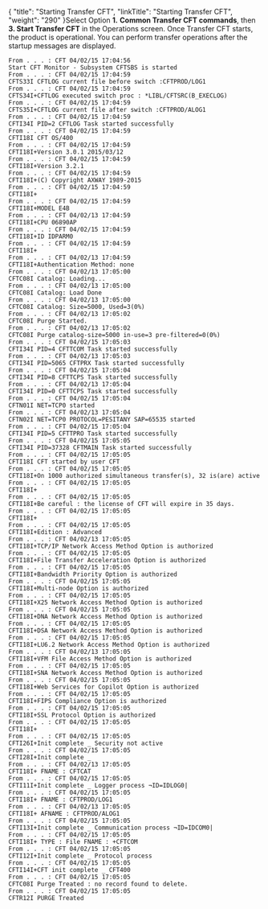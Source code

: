 {
    "title": "Starting Transfer CFT",
    "linkTitle": "Starting Transfer CFT",
    "weight": "290"
}Select <span class="bold_in_para">Option **1.**</span> **Common Transfer CFT commands**, then **3. Start Transfer CFT** in the Operations screen. Once Transfer CFT starts, the product is operational. You can perform transfer operations after the startup messages are displayed.



    From . . . : CFT 04/02/15 17:04:56
    Start CFT Monitor - Subsystem CFTSBS is started
    From . . . : CFT 04/02/15 17:04:59
    CFTS33I CFTLOG current file before switch :CFTPROD/LOG1
    From . . . : CFT 04/02/15 17:04:59
    CFTS34I+CFTLOG executed switch proc : *LIBL/CFTSRC(B_EXECLOG)
    From . . . : CFT 04/02/15 17:04:59
    CFTS35I+CFTLOG current file after switch :CFTPROD/ALOG1
    From . . . : CFT 04/02/15 17:04:59
    CFTI34I PID=2 CFTLOG Task started successfully
    From . . . : CFT 04/02/15 17:04:59
    CFTI18I CFT OS/400
    From . . . : CFT 04/02/15 17:04:59
    CFTI18I+Version 3.0.1 2015/03/12
    From . . . : CFT 04/02/15 17:04:59
    CFTI18I+Version 3.2.1
    From . . . : CFT 04/02/15 17:04:59
    CFTI18I+(C) Copyright AXWAY 1989-2015
    From . . . : CFT 04/02/15 17:04:59
    CFTI18I+
    From . . . : CFT 04/02/15 17:04:59
    CFTI18I+MODEL E4B
    From . . . : CFT 04/02/13 17:04:59
    CFTI18I+CPU 06890AP
    From . . . : CFT 04/02/15 17:04:59
    CFTI18I+ID IDPARM0
    From . . . : CFT 04/02/15 17:04:59
    CFTI18I+
    From . . . : CFT 04/02/13 17:04:59
    CFTI18I+Authentication Method: none
    From . . . : CFT 04/02/13 17:05:00
    CFTC08I Catalog: Loading...
    From . . . : CFT 04/02/13 17:05:00
    CFTC08I Catalog: Load Done
    From . . . : CFT 04/02/13 17:05:00
    CFTC08I Catalog: Size=5000, Used=3(0%)
    From . . . : CFT 04/02/13 17:05:02
    CFTC08I Purge Started.
    From . . . : CFT 04/02/13 17:05:02
    CFTC08I Purge catalog-size=5000 in-use=3 pre-filtered=0(0%)
    From . . . : CFT 04/02/15 17:05:03
    CFTI34I PID=4 CFTTCOM Task started successfully
    From . . . : CFT 04/02/13 17:05:03
    CFTI34I PID=5065 CFTPRX Task started successfully
    From . . . : CFT 04/02/15 17:05:04
    CFTI34I PID=8 CFTTCPS Task started successfully
    From . . . : CFT 04/02/13 17:05:04
    CFTI34I PID=0 CFTTCPS Task started successfully
    From . . . : CFT 04/02/15 17:05:04
    CFTN01I NET=TCP0 started
    From . . . : CFT 04/02/13 17:05:04
    CFTN02I NET=TCP0 PROTOCOL=PESITANY SAP=65535 started
    From . . . : CFT 04/02/15 17:05:04
    CFTI34I PID=5 CFTTPRO Task started successfully
    From . . . : CFT 04/02/15 17:05:05
    CFTI34I PID=37328 CFTMAIN Task started successfully
    From . . . : CFT 04/02/15 17:05:05
    CFTI18I CFT started by user CFT
    From . . . : CFT 04/02/15 17:05:05
    CFTI18I+On 1000 authorized simultaneous transfer(s), 32 is(are) active
    From . . . : CFT 04/02/15 17:05:05
    CFTI18I+
    From . . . : CFT 04/02/15 17:05:05
    CFTI18I+Be careful : the license of CFT will expire in 35 days.
    From . . . : CFT 04/02/15 17:05:05
    CFTI18I+
    From . . . : CFT 04/02/15 17:05:05
    CFTI18I+Edition : Advanced
    From . . . : CFT 04/02/13 17:05:05
    CFTI18I+TCP/IP Network Access Method Option is authorized
    From . . . : CFT 04/02/15 17:05:05
    CFTI18I+File Transfer Acceleration Option is authorized
    From . . . : CFT 04/02/15 17:05:05
    CFTI18I+Bandwidth Priority Option is authorized
    From . . . : CFT 04/02/15 17:05:05
    CFTI18I+Multi-node Option is authorized
    From . . . : CFT 04/02/15 17:05:05
    CFTI18I+X25 Network Access Method Option is authorized
    From . . . : CFT 04/02/15 17:05:05
    CFTI18I+DNA Network Access Method Option is authorized
    From . . . : CFT 04/02/15 17:05:05
    CFTI18I+DSA Network Access Method Option is authorized
    From . . . : CFT 04/02/15 17:05:05
    CFTI18I+LU6.2 Network Access Method Option is authorized
    From . . . : CFT 04/02/13 17:05:05
    CFTI18I+VFM File Access Method Option is authorized
    From . . . : CFT 04/02/15 17:05:05
    CFTI18I+SNA Network Access Method Option is authorized
    From . . . : CFT 04/02/15 17:05:05
    CFTI18I+Web Services for Copilot Option is authorized
    From . . . : CFT 04/02/15 17:05:05
    CFTI18I+FIPS Compliance Option is authorized
    From . . . : CFT 04/02/15 17:05:05
    CFTI18I+SSL Protocol Option is authorized
    From . . . : CFT 04/02/15 17:05:05
    CFTI18I+
    From . . . : CFT 04/02/15 17:05:05
    CFTI26I+Init complete _ Security not active
    From . . . : CFT 04/02/15 17:05:05
    CFTI28I+Init complete _
    From . . . : CFT 04/02/13 17:05:05
    CFTI18I+ FNAME : CFTCAT
    From . . . : CFT 04/02/15 17:05:05
    CFTI11I+Init complete _ Logger process ¬ID=IDLOG0|
    From . . . : CFT 04/02/15 17:05:05
    CFTI18I+ FNAME : CFTPROD/LOG1
    From . . . : CFT 04/02/13 17:05:05
    CFTI18I+ AFNAME : CFTPROD/ALOG1
    From . . . : CFT 04/02/15 17:05:05
    CFTI13I+Init complete _ Communication process ¬ID=IDCOM0|
    From . . . : CFT 04/02/15 17:05:05
    CFTI18I+ TYPE : File FNAME : +CFTCOM
    From . . . : CFT 04/02/15 17:05:05
    CFTI12I+Init complete _ Protocol process
    From . . . : CFT 04/02/15 17:05:05
    CFTI14I+CFT init complete _ CFT400
    From . . . : CFT 04/02/15 17:05:05
    CFTC08I Purge Treated : no record found to delete.
    From . . . : CFT 04/02/15 17:05:05
    CFTR12I PURGE Treated
